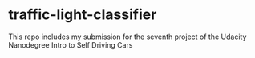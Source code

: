 # traffic-light-classifier
This repo includes my submission for the seventh project of the Udacity Nanodegree Intro to Self Driving Cars
